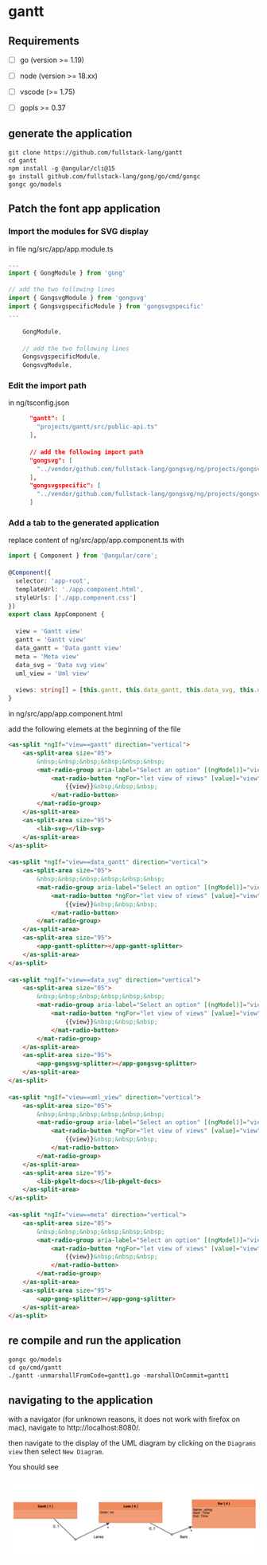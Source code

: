 # gantt


## Requirements


- [ ] go (version >= 1.19)
- [ ] node (version >= 18.xx)
- [ ] vscode (>= 1.75)
- [ ] gopls >= 0.37


## generate the application

```
git clone https://github.com/fullstack-lang/gantt
cd gantt
npm install -g @angular/cli@15
go install github.com/fullstack-lang/gong/go/cmd/gongc
gongc go/models
```

## Patch the font app application


### Import the modules for SVG display

in file ng/src/app/app.module.ts

```ts
...
import { GongModule } from 'gong'

// add the two following lines 
import { GongsvgModule } from 'gongsvg'
import { GongsvgspecificModule } from 'gongsvgspecific'
...

    GongModule,

    // add the two following lines 
    GongsvgspecificModule,
    GongsvgModule,

```

### Edit the import path

in ng/tsconfig.json

```json
      "gantt": [
        "projects/gantt/src/public-api.ts"
      ],

      // add the following import path
      "gongsvg": [
        "../vendor/github.com/fullstack-lang/gongsvg/ng/projects/gongsvg/src/public-api.ts"
      ],
      "gongsvgspecific": [
        "../vendor/github.com/fullstack-lang/gongsvg/ng/projects/gongsvgspecific/src/public-api.ts"
      ]
```

### Add a tab to the generated application

replace content of ng/src/app/app.component.ts with

```ts
import { Component } from '@angular/core';

@Component({
  selector: 'app-root',
  templateUrl: './app.component.html',
  styleUrls: ['./app.component.css']
})
export class AppComponent {
  
  view = 'Gantt view'
  gantt = 'Gantt view'
  data_gantt = 'Data gantt view'
  meta = 'Meta view'
  data_svg = 'Data svg view'
  uml_view = 'Uml view'
  
  views: string[] = [this.gantt, this.data_gantt, this.data_svg, this.uml_view, this.meta];
}
```

in ng/src/app/app.component.html

add the following elemets at the beginning of the file

```html
<as-split *ngIf="view==gantt" direction="vertical">
    <as-split-area size="05">
        &nbsp;&nbsp;&nbsp;&nbsp;&nbsp;&nbsp;
        <mat-radio-group aria-label="Select an option" [(ngModel)]="view">
            <mat-radio-button *ngFor="let view of views" [value]="view">
                {{view}}&nbsp;&nbsp;&nbsp;
            </mat-radio-button>
        </mat-radio-group>
    </as-split-area>
    <as-split-area size="95">
        <lib-svg></lib-svg>
    </as-split-area>
</as-split>

<as-split *ngIf="view==data_gantt" direction="vertical">
    <as-split-area size="05">
        &nbsp;&nbsp;&nbsp;&nbsp;&nbsp;&nbsp;
        <mat-radio-group aria-label="Select an option" [(ngModel)]="view">
            <mat-radio-button *ngFor="let view of views" [value]="view">
                {{view}}&nbsp;&nbsp;&nbsp;
            </mat-radio-button>
        </mat-radio-group>
    </as-split-area>
    <as-split-area size="95">
        <app-gantt-splitter></app-gantt-splitter>
    </as-split-area>
</as-split>

<as-split *ngIf="view==data_svg" direction="vertical">
    <as-split-area size="05">
        &nbsp;&nbsp;&nbsp;&nbsp;&nbsp;&nbsp;
        <mat-radio-group aria-label="Select an option" [(ngModel)]="view">
            <mat-radio-button *ngFor="let view of views" [value]="view">
                {{view}}&nbsp;&nbsp;&nbsp;
            </mat-radio-button>
        </mat-radio-group>
    </as-split-area>
    <as-split-area size="95">
        <app-gongsvg-splitter></app-gongsvg-splitter>
    </as-split-area>
</as-split>

<as-split *ngIf="view==uml_view" direction="vertical">
    <as-split-area size="05">
        &nbsp;&nbsp;&nbsp;&nbsp;&nbsp;&nbsp;
        <mat-radio-group aria-label="Select an option" [(ngModel)]="view">
            <mat-radio-button *ngFor="let view of views" [value]="view">
                {{view}}&nbsp;&nbsp;&nbsp;
            </mat-radio-button>
        </mat-radio-group>
    </as-split-area>
    <as-split-area size="95">
        <lib-pkgelt-docs></lib-pkgelt-docs>
    </as-split-area>
</as-split>

<as-split *ngIf="view==meta" direction="vertical">
    <as-split-area size="05">
        &nbsp;&nbsp;&nbsp;&nbsp;&nbsp;&nbsp;
        <mat-radio-group aria-label="Select an option" [(ngModel)]="view">
            <mat-radio-button *ngFor="let view of views" [value]="view">
                {{view}}&nbsp;&nbsp;&nbsp;
            </mat-radio-button>
        </mat-radio-group>
    </as-split-area>
    <as-split-area size="95">
        <app-gong-splitter></app-gong-splitter>
    </as-split-area>
</as-split>
```

## re compile and run the application


```
gongc go/models
cd go/cmd/gantt
./gantt -unmarshallFromCode=gantt1.go -marshallOnCommit=gantt1 
```



## navigating to the application

with a navigator (for unknown reasons, it does not work with firefox on mac), navigate to http://localhost:8080/.

then navigate to the display of the UML diagram by clicking on the `Diagrams view` then select `New Diagram`.

You should see

<img width="762" src="./uml.png">

